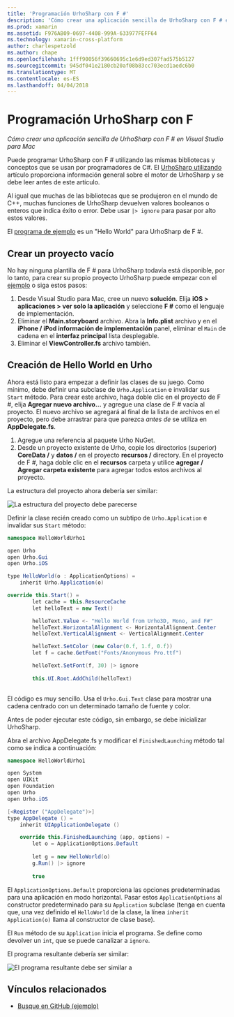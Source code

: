 ```yaml
---
title: 'Programación UrhoSharp con F #'
description: 'Cómo crear una aplicación sencilla de UrhoSharp con F # en Visual Studio para Mac'
ms.prod: xamarin
ms.assetid: F976AB09-0697-4408-999A-633977FEFF64
ms.technology: xamarin-cross-platform
author: charlespetzold
ms.author: chape
ms.openlocfilehash: 1fff90056f39660695c1e6d9ed307fad575b5127
ms.sourcegitcommit: 945df041e2180cb20af08b83cc703ecd1aedc6b0
ms.translationtype: MT
ms.contentlocale: es-ES
ms.lasthandoff: 04/04/2018
---
```

# <a name="programming-urhosharp-with-f"></a>Programación UrhoSharp con F #

_Cómo crear una aplicación sencilla de UrhoSharp con F # en Visual Studio para Mac_

Puede programar UrhoSharp con F # utilizando las mismas bibliotecas y conceptos que se usan por programadores de C#. El [UrhoSharp utilizando](~/graphics-games/urhosharp/using.md) artículo proporciona información general sobre el motor de UrhoSharp y se debe leer antes de este artículo.

Al igual que muchas de las bibliotecas que se produjeron en el mundo de C++, muchas funciones de UrhoSharp devuelven valores booleanos o enteros que indica éxito o error. Debe usar `|> ignore` para pasar por alto estos valores.

El [programa de ejemplo](https://github.com/xamarin/recipes/tree/master/cross-platform/urho/urho-fsharp/HelloWorldUrhoFsharp) es un "Hello World" para UrhoSharp de F #.

## <a name="creating-an-empty-project"></a>Crear un proyecto vacío

No hay ninguna plantilla de F # para UrhoSharp todavía está disponible, por lo tanto, para crear su propio proyecto UrhoSharp puede empezar con el [ejemplo](https://github.com/xamarin/recipes/tree/master/cross-platform/urho/urho-fsharp/HelloWorldUrhoFsharp) o siga estos pasos:

1. Desde Visual Studio para Mac, cree un nuevo **solución**. Elija **iOS > aplicaciones > ver solo la aplicación** y seleccione **F #** como el lenguaje de implementación. 
1. Eliminar el **Main.storyboard** archivo. Abra la **Info.plist** archivo y en el **iPhone / iPod información de implementación** panel, eliminar el `Main` de cadena en el **interfaz principal** lista desplegable.
1. Eliminar el **ViewController.fs** archivo también.

## <a name="building-hello-world-in-urho"></a>Creación de Hello World en Urho

Ahora está listo para empezar a definir las clases de su juego. Como mínimo, debe definir una subclase de `Urho.Application` e invalidar sus `Start` método. Para crear este archivo, haga doble clic en el proyecto de F #, elija **Agregar nuevo archivo...**  y agregue una clase de F # vacía al proyecto. El nuevo archivo se agregará al final de la lista de archivos en el proyecto, pero debe arrastrar para que parezca *antes de* se utiliza en **AppDelegate.fs**.

1. Agregue una referencia al paquete Urho NuGet.
1. Desde un proyecto existente de Urho, copie los directorios (superior) **CoreData /** y **datos /** en el proyecto **recursos /** directory. En el proyecto de F #, haga doble clic en el **recursos** carpeta y utilice **agregar / Agregar carpeta existente** para agregar todos estos archivos al proyecto.

La estructura del proyecto ahora debería ser similar:

![](fsharp-images/solutionpane.png "La estructura del proyecto debe parecerse")

Definir la clase recién creado como un subtipo de `Urho.Application` e invalidar sus `Start` método:

```csharp
namespace HelloWorldUrho1

open Urho
open Urho.Gui
open Urho.iOS

type HelloWorld(o : ApplicationOptions) =
    inherit Urho.Application(o) 

override this.Start() = 
        let cache = this.ResourceCache
        let helloText = new Text()

        helloText.Value <- "Hello World from Urho3D, Mono, and F#"
        helloText.HorizontalAlignment <- HorizontalAlignment.Center
        helloText.VerticalAlignment <- VerticalAlignment.Center

        helloText.SetColor (new Color(0.f, 1.f, 0.f))
        let f = cache.GetFont("Fonts/Anonymous Pro.ttf")

        helloText.SetFont(f, 30) |> ignore
                  
        this.UI.Root.AddChild(helloText)
            
```

El código es muy sencillo. Usa el `Urho.Gui.Text` clase para mostrar una cadena centrado con un determinado tamaño de fuente y color. 

Antes de poder ejecutar este código, sin embargo, se debe inicializar UrhoSharp. 

Abra el archivo AppDelegate.fs y modificar el `FinishedLaunching` método tal como se indica a continuación:

```csharp
namespace HelloWorldUrho1

open System
open UIKit
open Foundation
open Urho
open Urho.iOS

[<Register ("AppDelegate")>]
type AppDelegate () =
    inherit UIApplicationDelegate ()

    override this.FinishedLaunching (app, options) =
        let o = ApplicationOptions.Default
     
        let g = new HelloWorld(o)
        g.Run() |> ignore
       
        true
```

El `ApplicationOptions.Default` proporciona las opciones predeterminadas para una aplicación en modo horizontal. Pasar estos `ApplicationOptions` al constructor predeterminado para su `Application` subclase (tenga en cuenta que, una vez definido el `HelloWorld` de la clase, la línea `inherit Application(o)` llama al constructor de clase base). 

El `Run` método de su `Application` inicia el programa. Se define como devolver un `int`, que se puede canalizar a `ignore`. 

El programa resultante debería ser similar:

![](fsharp-images/helloworldfsharp.png "El programa resultante debe ser similar a")








## <a name="related-links"></a>Vínculos relacionados

- [Busque en GitHub (ejemplo)](https://github.com/xamarinhttps://developer.xamarin.com/recipes/tree/master/cross-platform/urho/urho-fsharp/HelloWorldUrhoFsharp)
